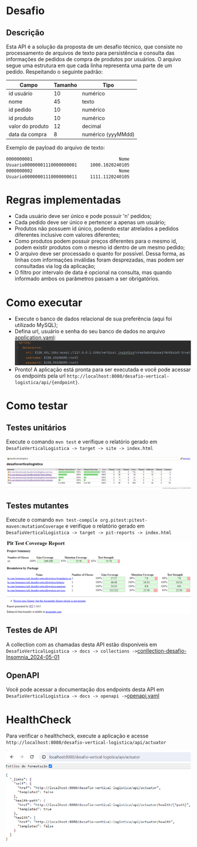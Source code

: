 # **Desafio**

## Descrição
Esta API é a solução da proposta de um desafio técnico, que consiste no processamento de arquivos de texto para 
persistência e consulta das informações de pedidos de compra de produtos por usuários.
O arquivo segue uma estrutura em que cada linha representa uma parte de um pedido. Respeitando o seguinte padrão:

| **Campo**        | **Tamanho** | **Tipo**           |
|------------------|-------------|--------------------|
| id usuário       | 10          | numérico           |
| nome             | 45          | texto              |
| id pedido        | 10          | numérico           |
| id produto       | 10          | numérico           |
| valor do produto | 12          | decimal            |
| data da compra   | 8           | numérico (yyyMMdd) |

Exemplo de payload do arquivo de texto:
````
0000000001                                 Nome Usuario00000001110000000001     1000.1020240105
0000000002                                 Nome Usuario00000001110000000011     1111.1120240105
````

# Regras implementadas
- Cada usuário deve ser único e pode possuir 'n' pedidos;
- Cada pedido deve ser único e pertencer a apenas um usuário;
- Produtos não possuem id único, podendo estar atrelados a pedidos diferentes inclusive com valores diferentes;
- Como produtos podem possuir preços diferentes para o mesmo id, podem existir produtos com o mesmo id dentro de um mesmo pedido;
- O arquivo deve ser processado o quanto for possível. Dessa forma, as linhas com informações inválidas foram desprezadas,
mas podem ser consultadas via log da aplicação;
- O filtro por intervalo de data é opcional na consulta, mas quando informado ambos os parâmetros passam a ser obrigatórios.

# Como executar
- Execute o banco de dados relacional de sua preferência (aqui foi utilizado MySQL);
- Defina url, usuário e senha do seu banco de dados no arquivo [application.yaml](src%2Fmain%2Fresources%2Fapplication.yaml):
![img_3.png](docs/imgReadme/img_3.png)
- Pronto! A aplicação está pronta para ser executada e você pode acessar os endpoints pela url
``http://localhost:8080/desafio-vertical-logistica/api/{endpoint}``.

# Como testar
## Testes unitários
Execute o comando ``mvn test`` e verifique o relatório gerado em 
``DesafioVerticalLogistica -> target -> site -> index.html``

![img_1.png](docs/imgReadme/img_1.png)

## Testes mutantes
Execute o comando ``mvn test-compile org.pitest:pitest-maven:mutationCoverage``
e verifique o relatório gerado em ``DesafioVerticalLogistica -> target -> pit-reports -> index.html``

![img.png](docs/imgReadme/img.png)

## Testes de API
A collection com as chamadas desta API estão disponíveis em
``DesafioVerticalLogistica -> docs -> collections ->``[conllection-desafio-Insomnia_2024-05-01](collections%2Fconllection-desafio-Insomnia_2024-05-01)

## OpenAPI
Você pode acessar a documentação dos endpoints desta API em
``DesafioVerticalLogistica -> docs -> openapi ->``[openapi.yaml](opeanapi%2Fopenapi.yaml)

# HealthCheck
Para verificar o healthcheck, execute a aplicação e acesse
``http://localhost:8080/desafio-vertical-logistica/api/actuator``

![img.png](docs/imgReadme/img_2.png)